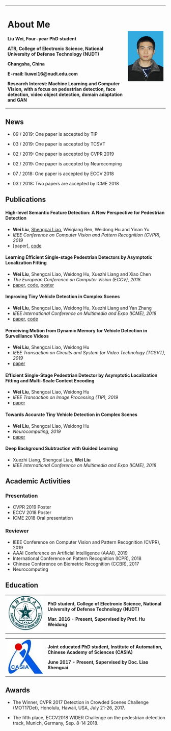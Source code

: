 
<table border="0">
  <tr>
    <td width="75%">
      <h1>About Me</h1>
      <p><b>Liu Wei, Four-year PhD student</b></p>
      <p><b>ATR, College of Electronic Science, National University of Defense Technology (NUDT)</b></p>
      <p><b>Changsha, China</b></p>
      <p><b>E-mail: liuwei16@nudt.edu.com</b></p>
      <p><b>Research Interest: Machine Learning and Computer Vision, with a focus on pedestrian detection, face detection, video object detection, domain adaptation and GAN</b></p>
    </td>
    <td width="25%">
      <img src="wl.jpg" width="100%">  
    </td>
  </tr>
</table>


## News
- 09 / 2019: One paper is accepted by TIP

- 03 / 2019: One paper is accepted by TCSVT

- 02 / 2019: One paper is accepted by CVPR 2019

- 02 / 2019: One paper is accepted by Neurocomping

- 07 / 2018: One paper is accepted by ECCV 2018

- 03 / 2018: Two papers are accepted by ICME 2018

## Publications
#### High-level Semantic Feature Detection: A New Perspective for Pedestrian Detection
- **Wei Liu**, [Shengcai Liao](https://liaosc.wordpress.com/), Weiqiang Ren, Weidong Hu and Yinan Yu
- *IEEE Conference on Computer Vision and Pattern Recognition (CVPR), 2019*
- [paper], [code](https://github.com/liuwei16/CSP)

#### Learning Efficient Single-stage Pedestrian Detectors by Asymptotic Localization Fitting
- **Wei Liu**, Shengcai Liao, Weidong Hu, Xuezhi Liang and Xiao Chen
- *The European Conference on Computer Vision (ECCV), 2018*
- [paper](http://openaccess.thecvf.com/content_ECCV_2018/html/Wei_Liu_Learning_Efficient_Single-stage_ECCV_2018_paper.html), [code](https://github.com/liuwei16/ALFNet), [poster](https://github.com/liuwei16/ALFNet//tree/master/docs/ECCV2018_poster_ID2718.pptx)

#### Improving Tiny Vehicle Detection in Complex Scenes
- **Wei Liu**, Shengcai Liao, Weidong Hu, Xuezhi Liang and Yan Zhang
- *IEEE International Conference on Multimedia and Expo (ICME), 2018*
- [paper](https://github.com/liuwei16/ITVD_icme/tree/master/docs/2018ICME-ITVD.pdf), [code](https://github.com/liuwei16/ITVD_icme)

#### Perceiving Motion from Dynamic Memory for Vehicle Detection in Surveillance Videos
- **Wei Liu**, Shengcai Liao, Weidong Hu
- *IEEE Transaction on Circuits and System for Video Technology (TCSVT), 2019*
- [paper](https://ieeexplore.ieee.org/abstract/document/8669956)

#### Efficient Single-Stage Pedestrian Detector by Asymptotic Localization Fitting and Multi-Scale Context Encoding
- **Wei Liu**, Shengcai Liao, Weidong Hu
- *IEEE Transaction on Image Processing (TIP), 2019*
- [paper](https://ieeexplore.ieee.xilesou.top/abstract/document/8839736)

#### Towards Accurate Tiny Vehicle Detection in Complex Scenes
- **Wei Liu**, Shengcai Liao, Weidong Hu
- *Neurocomputing, 2019*
- [paper](https://www.sciencedirect.com/science/article/pii/S092523121930298X)

#### Deep Background Subtraction with Guided Learning
- Xuezhi Liang, Shengcai Liao, **Wei Liu**
- *IEEE International Conference on Multimedia and Expo (ICME), 2018*




## Academic Activities
### Presentation
- CVPR 2019 Poster
- ECCV 2018 Poster
- ICME 2018 Oral presentation

### Reviewer
- IEEE Conference on Computer Vision and Pattern Recognition (CVPR), 2019
- AAAI Conference on Artificial Intelligence (AAAI), 2019
- International Conference on Pattern Recognition (ICPR), 2018
- Chinese Conference on Biometric Recognition (CCBR), 2017
- Neurocomputing

## Education
<table border="0">
  <tr>
  <td width="25%">
      <img src="nudt.jpg" width="100%">  
    </td>
    <td width="75%">
      <p><b>PhD student, College of Electronic Science, National University of Defense Technology (NUDT)</b></p>
      <p><b>Mar. 2016 - Present, Supervised by Prof. Hu Weidong</b></p>
    </td>  
  </tr>
</table>

<table border="0">
  <tr>
  <td width="25%">
      <img src="casia.jpg" width="100%">  
    </td>
    <td width="75%">
      <p><b>Joint educated PhD student, Institute of Automation, Chinese Academy of Sciences (CASIA)</b></p>
      <p><b>June 2017 - Present, Supervised by Doc. Liao Shengcai</b></p>
    </td>  
  </tr>
</table>

## Awards
- The Winner, CVPR 2017 Detection in Crowded Scenes Challenge (MOT17Det), Honolulu, Hawaii, USA, July 21-26, 2017.

- The fifth place, ECCV2018 WIDER Challenge on the pedestrian detection track, Munich, Germany, Sep. 8-14 2018.
